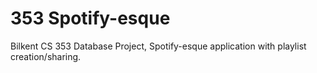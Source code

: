 # 353 Spotify-esque
Bilkent CS 353 Database Project, Spotify-esque application with playlist creation/sharing.

